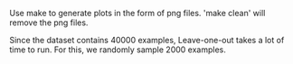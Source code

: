 Use make to generate plots in the form of png files.
'make clean' will remove the png files.

Since the dataset contains 40000 examples, Leave-one-out takes a lot of time to run. For this, we randomly sample 2000 examples.

